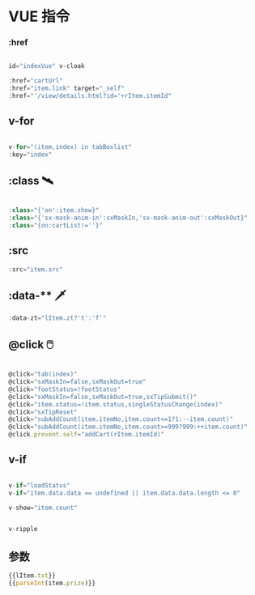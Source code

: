 # VUE 指令

### :href

```js

id="indexVue" v-cloak

:href="cartUrl"
:href="item.link" target="_self"
:href="'/view/details.html?id='+rItem.itemId"
```

## v-for

```js

v-for="(item,index) in tabBoxlist"
:key="index"
```

## :class  :artificial_satellite:

```js

:class="{'on':item.show}"
:class="{'sx-mask-anim-in':sxMaskIn,'sx-mask-anim-out':sxMaskOut}"
:class="{on:cartList!=''}"


```

## :src

```js
:src="item.src"

```

## :data-**  :dagger:

```js
:data-zt="lItem.zt?'t':'f'"
```

## @click :computer_mouse:

```js

@click="tab(index)"
@click="sxMaskIn=false,sxMaskOut=true"
@click="footStatus=!footStatus"
@click="sxMaskIn=false,sxMaskOut=true,sxTipSubmit()"
@click="item.status=!item.status,singleStatusChange(index)"
@click="sxTipReset"
@click="subAddCount(item.itemNo,item.count<=1?1:--item.count)"
@click="subAddCount(item.itemNo,item.count>=999?999:++item.count)"
@click.prevent.self="addCart(rItem.itemId)"
```

## v-if

```js

v-if="loadStatus"
v-if="item.data.data == undefined || item.data.data.length <= 0"

v-show="item.count"
```

```js

v-ripple
```

## 参数

```js
{{lItem.txt}}
{{parseInt(item.prize)}}
```


